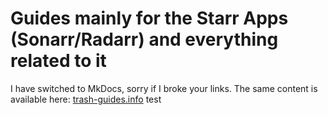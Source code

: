# Guides mainly for the Starr Apps (Sonarr/Radarr) and everything related to it

I have switched to MkDocs, sorry if I broke your links. The same content is available here: [trash-guides.info](https://trash-guides.info/)
test